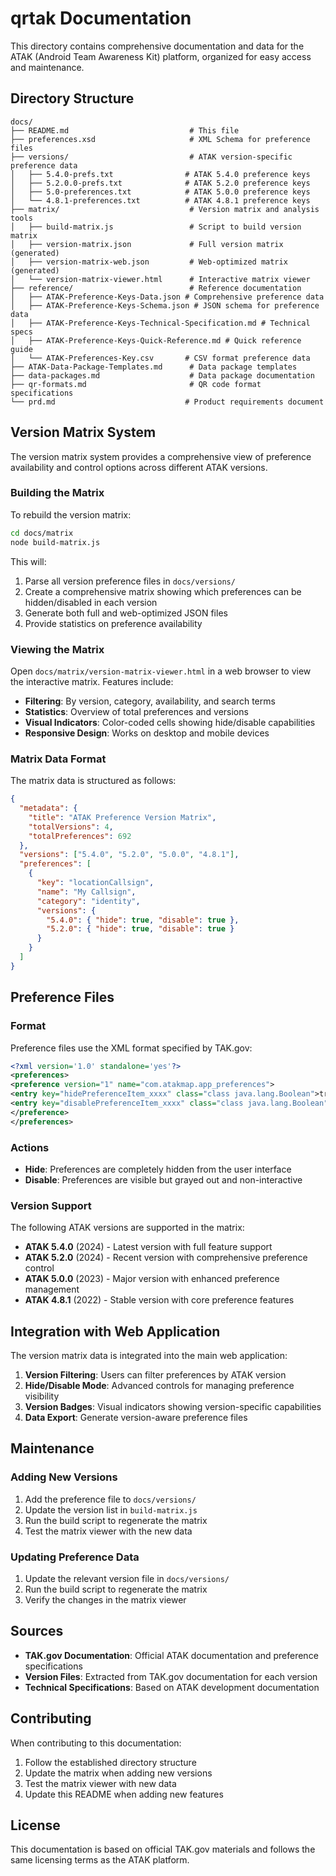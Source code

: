 # qrtak Documentation

This directory contains comprehensive documentation and data for the ATAK (Android Team Awareness Kit) platform, organized for easy access and maintenance.

## Directory Structure

```
docs/
├── README.md                           # This file
├── preferences.xsd                     # XML Schema for preference files
├── versions/                           # ATAK version-specific preference data
│   ├── 5.4.0-prefs.txt                # ATAK 5.4.0 preference keys
│   ├── 5.2.0.0-prefs.txt              # ATAK 5.2.0 preference keys
│   ├── 5.0-preferences.txt            # ATAK 5.0.0 preference keys
│   └── 4.8.1-preferences.txt          # ATAK 4.8.1 preference keys
├── matrix/                             # Version matrix and analysis tools
│   ├── build-matrix.js                 # Script to build version matrix
│   ├── version-matrix.json             # Full version matrix (generated)
│   ├── version-matrix-web.json         # Web-optimized matrix (generated)
│   └── version-matrix-viewer.html      # Interactive matrix viewer
├── reference/                          # Reference documentation
│   ├── ATAK-Preference-Keys-Data.json # Comprehensive preference data
│   ├── ATAK-Preference-Keys-Schema.json # JSON schema for preference data
│   ├── ATAK-Preference-Keys-Technical-Specification.md # Technical specs
│   ├── ATAK-Preference-Keys-Quick-Reference.md # Quick reference guide
│   └── ATAK-Preferences-Key.csv       # CSV format preference data
├── ATAK-Data-Package-Templates.md      # Data package templates
├── data-packages.md                    # Data package documentation
├── qr-formats.md                       # QR code format specifications
└── prd.md                             # Product requirements document
```

## Version Matrix System

The version matrix system provides a comprehensive view of preference availability and control options across different ATAK versions.

### Building the Matrix

To rebuild the version matrix:

```bash
cd docs/matrix
node build-matrix.js
```

This will:
1. Parse all version preference files in `docs/versions/`
2. Create a comprehensive matrix showing which preferences can be hidden/disabled in each version
3. Generate both full and web-optimized JSON files
4. Provide statistics on preference availability

### Viewing the Matrix

Open `docs/matrix/version-matrix-viewer.html` in a web browser to view the interactive matrix. Features include:

- **Filtering**: By version, category, availability, and search terms
- **Statistics**: Overview of total preferences and versions
- **Visual Indicators**: Color-coded cells showing hide/disable capabilities
- **Responsive Design**: Works on desktop and mobile devices

### Matrix Data Format

The matrix data is structured as follows:

```json
{
  "metadata": {
    "title": "ATAK Preference Version Matrix",
    "totalVersions": 4,
    "totalPreferences": 692
  },
  "versions": ["5.4.0", "5.2.0", "5.0.0", "4.8.1"],
  "preferences": [
    {
      "key": "locationCallsign",
      "name": "My Callsign",
      "category": "identity",
      "versions": {
        "5.4.0": { "hide": true, "disable": true },
        "5.2.0": { "hide": true, "disable": true }
      }
    }
  ]
}
```

## Preference Files

### Format

Preference files use the XML format specified by TAK.gov:

```xml
<?xml version='1.0' standalone='yes'?>
<preferences>
<preference version="1" name="com.atakmap.app_preferences">
<entry key="hidePreferenceItem_xxxx" class="class java.lang.Boolean">true</entry>
<entry key="disablePreferenceItem_xxxx" class="class java.lang.Boolean">true</entry>
</preference>
</preferences>
```

### Actions

- **Hide**: Preferences are completely hidden from the user interface
- **Disable**: Preferences are visible but grayed out and non-interactive

### Version Support

The following ATAK versions are supported in the matrix:

- **ATAK 5.4.0** (2024) - Latest version with full feature support
- **ATAK 5.2.0** (2024) - Recent version with comprehensive preference control
- **ATAK 5.0.0** (2023) - Major version with enhanced preference management
- **ATAK 4.8.1** (2022) - Stable version with core preference features

## Integration with Web Application

The version matrix data is integrated into the main web application:

1. **Version Filtering**: Users can filter preferences by ATAK version
2. **Hide/Disable Mode**: Advanced controls for managing preference visibility
3. **Version Badges**: Visual indicators showing version-specific capabilities
4. **Data Export**: Generate version-aware preference files

## Maintenance

### Adding New Versions

1. Add the preference file to `docs/versions/`
2. Update the version list in `build-matrix.js`
3. Run the build script to regenerate the matrix
4. Test the matrix viewer with the new data

### Updating Preference Data

1. Update the relevant version file in `docs/versions/`
2. Run the build script to regenerate the matrix
3. Verify the changes in the matrix viewer

## Sources

- **TAK.gov Documentation**: Official ATAK documentation and preference specifications
- **Version Files**: Extracted from TAK.gov documentation for each version
- **Technical Specifications**: Based on ATAK development documentation

## Contributing

When contributing to this documentation:

1. Follow the established directory structure
2. Update the matrix when adding new versions
3. Test the matrix viewer with new data
4. Update this README when adding new features

## License

This documentation is based on official TAK.gov materials and follows the same licensing terms as the ATAK platform. 